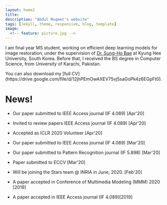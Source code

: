 ```yaml
---
layout: home2
title: 
description: "Abdul Muqeet's website"
tags: [Jekyll, theme, responsive, blog, template]
image:
  <!-- feature: picture.jpg -->
---
```

<p>I am final year MS student, working on efficient deep learning models for image restoration, under the supervision of <a href="https://scholar.google.com/citations?user=EULut5oAAAAJ">Dr. Sung-Ho Bae</a> at Kyung Hee University, South Korea. Before that, I received the BS degree in Computer Science, from University of Karachi, Pakistan. </p>
<p>You can also download my [full CV](https://drive.google.com/file/d/12jhPEmOwAXEV75vj5saGoPk4z6EGpFt0).</p>
 


# News!

* Our paper submitted to IEEE Access journal (IF 4.089) [Apr'20]

* Invited to review papers IEEE Access journal (IF 4.089) [Apr'20]

* Accepted as ICLR 2020 Volunteer [Apr'20]

* Our paper submitted to IEEE Access journal (IF 4.089) [Mar'20]

* Our paper submitted to Pattern Recognition journal (IF 5.898) [Mar'20]

* Paper submitted to ECCV [Mar'20]

* Will be joining the Stars team @ INRIA in June, 2020. [Feb'20]

* A paper accepted in Conference of Multimedia Modeling (MMM) 2020 [2019]

* A paper accepted in IEEE Access journal (IF 4.089)[2019]

